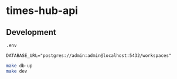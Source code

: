 # times-hub-api

## Development

`.env`

```.env
DATABASE_URL="postgres://admin:admin@localhost:5432/workspaces"
```

```sh
make db-up
make dev
```
